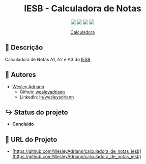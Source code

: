 <h1 align="center">
  IESB - Calculadora de Notas
</h1>

<p align="center">
  <img src="https://img.shields.io/github/deployments/wesleyadriann/calculadora_de_notas_iesb/github-pages?label=github%20pages&style=flat-square">
  <img src="https://img.shields.io/github/license/wesleyadriann/calculadora_de_notas_iesb?style=flat-square">
  <img src="https://img.shields.io/github/last-commit/wesleyadriann/calculadora_de_notas_iesb?style=flat-square">
  <img src="https://img.shields.io/github/repo-size/wesleyadriann/calculadora_de_notas_iesb?style=flat-square">
</p>

<p align="center">
  <a href="https://wesleyadriann.github.io/calculadora_de_notas_iesb/">
    Calculadora
  </a>
</p>

## 📝 Descrição

Calculadora de Notas A1, A2 e A3 do [IESB](https://www.iesb.br/)

## 👥 Autores
- [Wesley Adriann](https://github.com/WesleyAdriann/calculadora_de_notas_iesb/commits?author=WesleyAdriann)
  - Github: [wesleyadriann](https://github.com/WesleyAdriann)
  - LinkedIn: [in/wesleyadriann](https://www.linkedin.com/in/wesleyadriann/)

## ↪ Status do projeto

- **Concluido**

## 📍 URL do Projeto

- [https://github.com/WesleyAdriann/calculadora_de_notas_iesb](https://github.com/WesleyAdriann/calculadora_de_notas_iesb)
